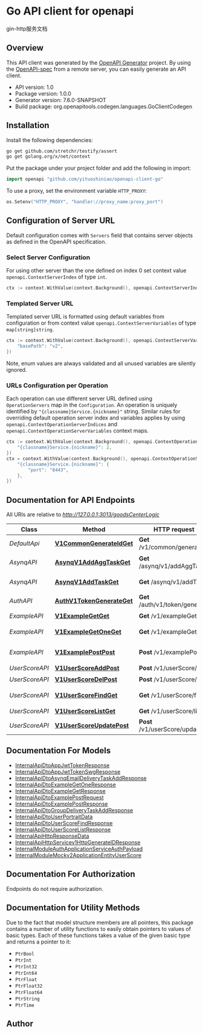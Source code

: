 # Go API client for openapi

gin-http服务文档

## Overview
This API client was generated by the [OpenAPI Generator](https://openapi-generator.tech) project.  By using the [OpenAPI-spec](https://www.openapis.org/) from a remote server, you can easily generate an API client.

- API version: 1.0
- Package version: 1.0.0
- Generator version: 7.6.0-SNAPSHOT
- Build package: org.openapitools.codegen.languages.GoClientCodegen

## Installation

Install the following dependencies:

```sh
go get github.com/stretchr/testify/assert
go get golang.org/x/net/context
```

Put the package under your project folder and add the following in import:

```go
import openapi "github.com/yituoshiniao/openapi-client-go"
```

To use a proxy, set the environment variable `HTTP_PROXY`:

```go
os.Setenv("HTTP_PROXY", "handler://proxy_name:proxy_port")
```

## Configuration of Server URL

Default configuration comes with `Servers` field that contains server objects as defined in the OpenAPI specification.

### Select Server Configuration

For using other server than the one defined on index 0 set context value `openapi.ContextServerIndex` of type `int`.

```go
ctx := context.WithValue(context.Background(), openapi.ContextServerIndex, 1)
```

### Templated Server URL

Templated server URL is formatted using default variables from configuration or from context value `openapi.ContextServerVariables` of type `map[string]string`.

```go
ctx := context.WithValue(context.Background(), openapi.ContextServerVariables, map[string]string{
	"basePath": "v2",
})
```

Note, enum values are always validated and all unused variables are silently ignored.

### URLs Configuration per Operation

Each operation can use different server URL defined using `OperationServers` map in the `Configuration`.
An operation is uniquely identified by `"{classname}Service.{nickname}"` string.
Similar rules for overriding default operation server index and variables applies by using `openapi.ContextOperationServerIndices` and `openapi.ContextOperationServerVariables` context maps.

```go
ctx := context.WithValue(context.Background(), openapi.ContextOperationServerIndices, map[string]int{
	"{classname}Service.{nickname}": 2,
})
ctx = context.WithValue(context.Background(), openapi.ContextOperationServerVariables, map[string]map[string]string{
	"{classname}Service.{nickname}": {
		"port": "8443",
	},
})
```

## Documentation for API Endpoints

All URIs are relative to *http://127.0.0.1:3013/goodsCenterLogic*

Class | Method | HTTP request | Description
------------ | ------------- | ------------- | -------------
*DefaultApi* | [**V1CommonGenerateIdGet**](docs/DefaultApi.md#v1commongenerateidget) | **Get** /v1/common/generateId | 雪花ID生成
*AsynqAPI* | [**AsynqV1AddAggTaskGet**](docs/AsynqAPI.md#asynqv1addaggtaskget) | **Get** /asynq/v1/addAggTask | asynq-添加聚合任务
*AsynqAPI* | [**AsynqV1AddTaskGet**](docs/AsynqAPI.md#asynqv1addtaskget) | **Get** /asynq/v1/addTask | asynq-add异步任务
*AuthAPI* | [**AuthV1TokenGenerateGet**](docs/AuthAPI.md#authv1tokengenerateget) | **Get** /auth/v1/token/generate | jwt-token生成及校验
*ExampleAPI* | [**V1ExampleGetGet**](docs/ExampleAPI.md#v1examplegetget) | **Get** /v1/exampleGet | get接口示例
*ExampleAPI* | [**V1ExampleGetOneGet**](docs/ExampleAPI.md#v1examplegetoneget) | **Get** /v1/exampleGetOne | getOne接口示例
*ExampleAPI* | [**V1ExamplePostPost**](docs/ExampleAPI.md#v1examplepostpost) | **Post** /v1/examplePost | post 接口 示例
*UserScoreAPI* | [**V1UserScoreAddPost**](docs/UserScoreAPI.md#v1userscoreaddpost) | **Post** /v1/userScore/add | 添加数据
*UserScoreAPI* | [**V1UserScoreDelPost**](docs/UserScoreAPI.md#v1userscoredelpost) | **Post** /v1/userScore/del | 删除数据
*UserScoreAPI* | [**V1UserScoreFindGet**](docs/UserScoreAPI.md#v1userscorefindget) | **Get** /v1/userScore/find | 查询一条数据
*UserScoreAPI* | [**V1UserScoreListGet**](docs/UserScoreAPI.md#v1userscorelistget) | **Get** /v1/userScore/list | 查询列表
*UserScoreAPI* | [**V1UserScoreUpdatePost**](docs/UserScoreAPI.md#v1userscoreupdatepost) | **Post** /v1/userScore/update | 更新数据


## Documentation For Models

 - [InternalApiDtoAppJwtTokenResponse](docs/InternalApiDtoAppJwtTokenResponse.md)
 - [InternalApiDtoAppJwtTokenSwgResponse](docs/InternalApiDtoAppJwtTokenSwgResponse.md)
 - [InternalApiDtoAsynqEmailDeliveryTaskAddResponse](docs/InternalApiDtoAsynqEmailDeliveryTaskAddResponse.md)
 - [InternalApiDtoExampleGetOneResponse](docs/InternalApiDtoExampleGetOneResponse.md)
 - [InternalApiDtoExampleGetResponse](docs/InternalApiDtoExampleGetResponse.md)
 - [InternalApiDtoExamplePostRequest](docs/InternalApiDtoExamplePostRequest.md)
 - [InternalApiDtoExamplePostResponse](docs/InternalApiDtoExamplePostResponse.md)
 - [InternalApiDtoGroupDeliveryTaskAddResponse](docs/InternalApiDtoGroupDeliveryTaskAddResponse.md)
 - [InternalApiDtoUserPortraitData](docs/InternalApiDtoUserPortraitData.md)
 - [InternalApiDtoUserScoreFindResponse](docs/InternalApiDtoUserScoreFindResponse.md)
 - [InternalApiDtoUserScoreListResponse](docs/InternalApiDtoUserScoreListResponse.md)
 - [InternalApiHttpResponseData](docs/InternalApiHttpResponseData.md)
 - [InternalApiHttpServicev1HttpGenerateIDResponse](docs/InternalApiHttpServicev1HttpGenerateIDResponse.md)
 - [InternalModuleAuthApplicationServiceAuthPayload](docs/InternalModuleAuthApplicationServiceAuthPayload.md)
 - [InternalModuleMockv2ApplicationEntityUserScore](docs/InternalModuleMockv2ApplicationEntityUserScore.md)


## Documentation For Authorization

Endpoints do not require authorization.


## Documentation for Utility Methods

Due to the fact that model structure members are all pointers, this package contains
a number of utility functions to easily obtain pointers to values of basic types.
Each of these functions takes a value of the given basic type and returns a pointer to it:

* `PtrBool`
* `PtrInt`
* `PtrInt32`
* `PtrInt64`
* `PtrFloat`
* `PtrFloat32`
* `PtrFloat64`
* `PtrString`
* `PtrTime`

## Author



